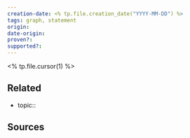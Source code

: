 ```yaml
---
creation-date: <% tp.file.creation_date("YYYY-MM-DD") %>
tags: graph, statement
origin: 
date-origin:
proven?: 
supported?: 
---
```

<% tp.file.cursor(1) %>

## Related
- topic:: 

## Sources
